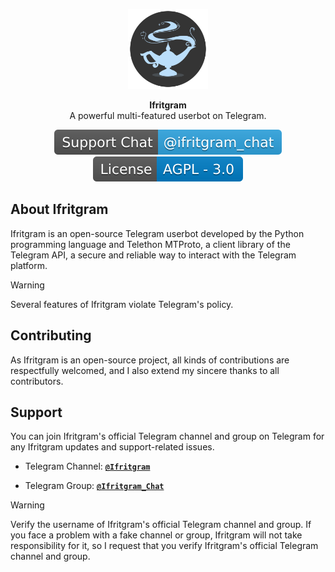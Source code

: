 <p align="center">
<a href="https://github.com/Ifritgram/Ifritgram"><img src="assets/ifritgram.png" height="128" width="128" alt="Ifritgram"/></a>
</p>

<p align="center">
<b>Ifritgram</b><br/>
A powerful multi-featured userbot on Telegram.
</p>

<p align="center">
<img src="assets/support.svg" alt="Support Chat"/>
<img src="assets/license.svg" alt="License"/>
</p>

<h2>About Ifritgram</h2>
<p title="Ifritgram">Ifritgram is an open-source Telegram userbot developed by the Python programming language and Telethon MTProto, a client library of the Telegram API, a secure and reliable way to interact with the Telegram platform.</p>

> [!WARNING]
> Several features of Ifritgram violate Telegram's policy.

<h2>Contributing</h2>
<p title="Contributing">As Ifritgram is an open-source project, all kinds of contributions are respectfully welcomed, and I also extend my sincere thanks to all contributors.</p>

<h2>Support</h2>
<p title="Support">You can join Ifritgram's official Telegram channel and group on Telegram for any Ifritgram updates and support-related issues.</p>

- Telegram Channel: [**`@Ifritgram`**](https://t.me/ifritgram)

- Telegram Group: [**`@Ifritgram_Chat`**](https://t.me/ifritgram_chat)
> [!WARNING]
> Verify the username of Ifritgram's official Telegram channel and group. If you face a problem with a fake channel or group, Ifritgram will not take responsibility for it, so I request that you verify Ifritgram's official Telegram channel and group.
